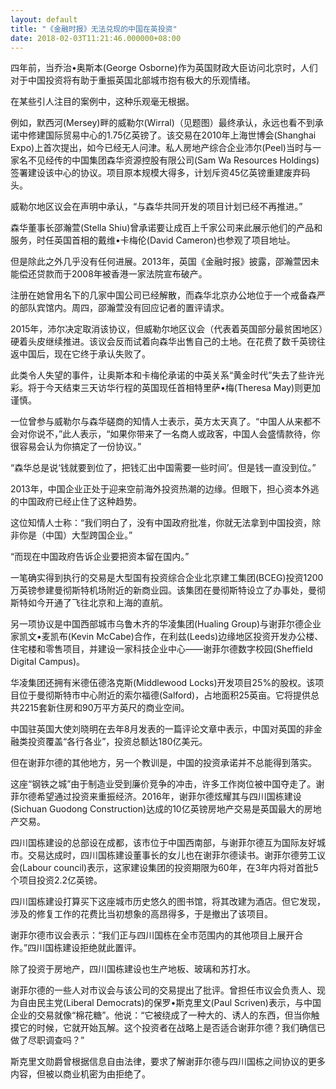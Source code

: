 ```yaml
---
layout: default
title: "《金融时报》无法兑现的中国在英投资"
date: 2018-02-03T11:21:46.000000+08:00
---
```


四年前，当乔治•奥斯本(George Osborne)作为英国财政大臣访问北京时，人们对于中国投资将有助于重振英国北部城市抱有极大的乐观情绪。

在某些引人注目的案例中，这种乐观毫无根据。

例如，默西河(Mersey)畔的威勒尔(Wirral)（见题图）最终承认，永远也看不到承诺中修建国际贸易中心的1.75亿英镑了。该交易在2010年上海世博会(Shanghai Expo)上首次提出，如今已经无人问津。私人房地产综合企业沛尔(Peel)当时与一家名不见经传的中国集团森华资源控股有限公司(Sam Wa Resources Holdings)签署建设该中心的协议。项目原本规模大得多，计划斥资45亿英镑重建废弃码头。

威勒尔地区议会在声明中承认，“与森华共同开发的项目计划已经不再推进。”

森华董事长邵瀚萱(Stella Shiu)曾承诺要让成百上千家公司来此展示他们的产品和服务，时任英国首相的戴维•卡梅伦(David Cameron)也参观了项目地址。

但是除此之外几乎没有任何进展。2013年，英国《金融时报》披露，邵瀚萱因未能偿还贷款而于2008年被香港一家法院宣布破产。

注册在她曾用名下的几家中国公司已经解散，而森华北京办公地位于一个戒备森严的部队宾馆内。周四，邵瀚萱没有回应记者的置评请求。

2015年，沛尔决定取消该协议，但威勒尔地区议会（代表着英国部分最贫困地区）硬着头皮继续推进。该议会反而试着向森华出售自己的土地。在花费了数千英镑往返中国后，现在它终于承认失败了。

此类令人失望的事件，让奥斯本和卡梅伦承诺的中英关系“黄金时代”失去了些许光彩。将于今天结束三天访华行程的英国现任首相特里萨•梅(Theresa May)则更加谨慎。

一位曾参与威勒尔与森华磋商的知情人士表示，英方太天真了。“中国人从来都不会对你说不，”此人表示，“如果你带来了一名商人或政客，中国人会盛情款待，你很容易会认为你搞定了一份协议。”

“森华总是说‘钱就要到位了，把钱汇出中国需要一些时间’。但是钱一直没到位。”

2013年，中国企业正处于迎来空前海外投资热潮的边缘。但眼下，担心资本外逃的中国政府已经止住了这种趋势。

这位知情人士称：“我们明白了，没有中国政府批准，你就无法拿到中国投资，除非你是（中国）大型跨国企业。”

“而现在中国政府告诉企业要把资本留在国内。”

一笔确实得到执行的交易是大型国有投资综合企业北京建工集团(BCEG)投资1200万英镑参建曼彻斯特机场附近的新商业园。该集团在曼彻斯特设立了办事处，曼彻斯特如今开通了飞往北京和上海的直航。

另一项协议是中国西部城市乌鲁木齐的华凌集团(Hualing Group)与谢菲尔德企业家凯文•麦凯布(Kevin McCabe)合作，在利兹(Leeds)边缘地区投资开发办公楼、住宅楼和零售项目，并建设一家科技企业中心——谢菲尔德数字校园(Sheffield Digital Campus)。

华凌集团还拥有米德伍德洛克斯(Middlewood Locks)开发项目25%的股权。该项目位于曼彻斯特市中心附近的索尔福德(Salford)，占地面积25英亩。它将提供总共2215套新住房和90万平方英尺的商业空间。

中国驻英国大使刘晓明在去年8月发表的一篇评论文章中表示，中国对英国的非金融类投资覆盖“各行各业”，投资总额达180亿美元。

但在谢菲尔德的其他地方，另一个教训是，中国的投资承诺并不总能得到落实。

这座“钢铁之城”由于制造业受到廉价竞争的冲击，许多工作岗位被中国夺走了。谢菲尔德希望通过投资来重振经济。2016年，谢菲尔德炫耀其与四川国栋建设(Sichuan Guodong Construction)达成的10亿英镑房地产交易是英国最大的房地产交易。

四川国栋建设的总部设在成都，该市位于中国西南部，与谢菲尔德互为国际友好城市。交易达成时，四川国栋建设董事长的女儿也在谢菲尔德读书。谢菲尔德劳工议会(Labour council)表示，这家建设集团的投资期限为60年，在3年内将对首批5个项目投资2.2亿英镑。

四川国栋建设打算买下这座城市历史悠久的图书馆，将其改建为酒店。但它发现，涉及的修复工作的花费比当初想象的高昂得多，于是撤出了该项目。

谢菲尔德市议会表示：“我们正与四川国栋在全市范围内的其他项目上展开合作。”四川国栋建设拒绝就此置评。

除了投资于房地产，四川国栋建设也生产地板、玻璃和苏打水。

谢菲尔德的一些人对市议会与该公司的交易提出了批评。曾担任市议会负责人、现为自由民主党(Liberal Democrats)的保罗•斯克里文(Paul Scriven)表示，与中国企业的交易就像“棉花糖”。他说：“它被绕成了一种大的、诱人的东西，但当你触摸它的时候，它就开始瓦解。这个投资者在战略上是否适合谢菲尔德？我们确信已做了尽职调查吗？”

斯克里文勋爵曾根据信息自由法律，要求了解谢菲尔德与四川国栋之间协议的更多内容，但被以商业机密为由拒绝了。

